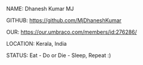 NAME: Dhanesh Kumar MJ

GITHUB: https://github.com/MjDhaneshKumar

OUR: https://our.umbraco.com/members/id:276286/

LOCATION: Kerala, India

STATUS: Eat - Do or Die - Sleep, Repeat :)
